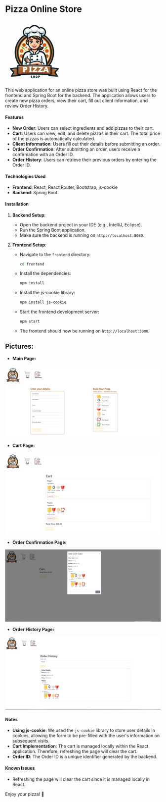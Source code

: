 
<h1>Pizza Online Store</h1>

![Logo Image](frontend/public/pizzaLogo.png)

This web application for an online pizza store was built using React for the frontend and Spring Boot for the backend. The application allows users to create new pizza orders, view their cart, fill out client information, and review Order History.

#### Features
- **New Order**: Users can select ingredients and add pizzas to their cart.
- **Cart**: Users can view, edit, and delete pizzas in their cart. The total price of the pizzas is automatically calculated.
- **Client Information**: Users fill out their details before submitting an order.
- **Order Confirmation**: After submitting an order, users receive a confirmation with an Order ID.
- **Order History**: Users can retrieve their previous orders by entering the Order ID.

#### Technologies Used
- **Frontend**: React, React Router, Bootstrap, js-cookie
- **Backend**: Spring Boot

#### Installation

1. **Backend Setup**:
    - Open the backend project in your IDE (e.g., IntelliJ, Eclipse).
    - Run the Spring Boot application.
    - Make sure the backend is running on `http://localhost:8080`.

2. **Frontend Setup**:
    - Navigate to the `frontend` directory:
      ```bash
      cd frontend
      ```
    - Install the dependencies:
      ```bash
      npm install
      ```
    - Install the js-cookie library:
      ```bash
      npm install js-cookie
      ```
    - Start the frontend development server:
      ```bash
      npm start
      ```
    - The frontend should now be running on `http://localhost:3000`.

## Pictures:
- **Main Page:**
  
![Main Page Image](frontend/public/main_page.png)

- **Cart Page:**
  
![Cart Page Image](frontend/public/cart.png)

- **Order Confirmation Page:**
  
![Order Confirmation Page Image](frontend/public/order_confirmation.png)

- **Order History Page:**
  
![Order History Page Image](frontend/public/order_history.png)

#### Notes
- **Using js-cookie**: We used the `js-cookie` library to store user details in cookies, allowing the form to be pre-filled with the user's information on subsequent visits.
- **Cart Implementation**: The cart is managed locally within the React application. Therefore, refreshing the page will clear the cart.
- **Order ID**: The Order ID is a unique identifier generated by the backend.

#### Known Issues
- Refreshing the page will clear the cart since it is managed locally in React.

Enjoy your pizza! 🍕
